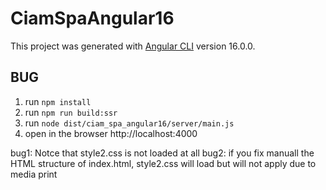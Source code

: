 # CiamSpaAngular16

This project was generated with [Angular CLI](https://github.com/angular/angular-cli) version 16.0.0.

## BUG

1. run `npm install`
1. run `npm run build:ssr`
1. run `node dist/ciam_spa_angular16/server/main.js`
1. open in the browser http://localhost:4000

bug1: Notce that style2.css is not loaded at all
bug2: if you fix manuall the HTML structure of index.html, style2.css will load but will not apply due to media print


